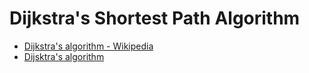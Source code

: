 # Dijkstra's Shortest Path Algorithm

* [Dijkstra's algorithm - Wikipedia](https://en.wikipedia.org/wiki/Dijkstra%27s_algorithm)
* [Dijsktra's algorithm](https://www.geeksforgeeks.org/dijkstras-shortest-path-algorithm-greedy-algo-7/)

